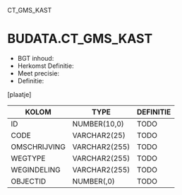 CT_GMS_KAST

# BUDATA.CT_GMS_KAST

                                                                                          
* BGT inhoud: 
* Herkomst Definitie: 
* Meet precisie: 
* Definitie: 

[plaatje]

                                      
|KOLOM                           	|TYPE          	|DEFINITIE|                                                           
|------                          	|----          	|-----    |                                                           
|ID                              	|NUMBER(10,0)  	|TODO|                                                                
|CODE                            	|VARCHAR2(25)  	|TODO|                                                                
|OMSCHRIJVING                    	|VARCHAR2(255) 	|TODO|                                                                
|WEGTYPE							|VARCHAR2(255)	|TODO|  
|WEGINDELING                        |VARCHAR2(255)  |TODO|                 
|OBJECTID                        	|NUMBER(,0)    	|TODO|                                                                

